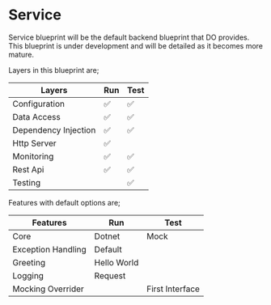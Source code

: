 # Service

Service blueprint will be the default backend blueprint that DO provides. This
blueprint is under development and will be detailed as it becomes more mature.

Layers in this blueprint are;

| Layers               | Run | Test |
| ---                  | --- | ---  |
| Configuration        | ✅  | ✅   |
| Data Access          | ✅  | ✅   |
| Dependency Injection | ✅  | ✅   |
| Http Server          | ✅  |      |
| Monitoring           | ✅  | ✅   |
| Rest Api             | ✅  | ✅   |
| Testing              |     | ✅   |

Features with default options are;

| Features           | Run         | Test            |
| ---                | ---         | ---             |
| Core               | Dotnet      | Mock            |
| Exception Handling | Default     |                 |
| Greeting           | Hello World |                 |
| Logging            | Request     |                 |
| Mocking Overrider  |             | First Interface |
